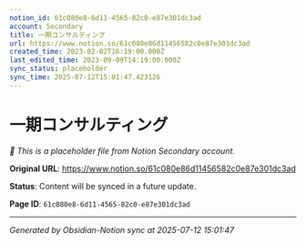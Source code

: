```yaml
---
notion_id: 61c080e8-6d11-4565-82c0-e87e301dc3ad
account: Secondary
title: 一期コンサルティング
url: https://www.notion.so/61c080e86d11456582c0e87e301dc3ad
created_time: 2023-02-02T16:19:00.000Z
last_edited_time: 2023-09-09T14:19:00.000Z
sync_status: placeholder
sync_time: 2025-07-12T15:01:47.423126
---
```


# 一期コンサルティング

*🔄 This is a placeholder file from Notion Secondary account.*

**Original URL**: https://www.notion.so/61c080e86d11456582c0e87e301dc3ad

**Status**: Content will be synced in a future update.

**Page ID**: `61c080e8-6d11-4565-82c0-e87e301dc3ad`

---

*Generated by Obsidian-Notion sync at 2025-07-12 15:01:47*
